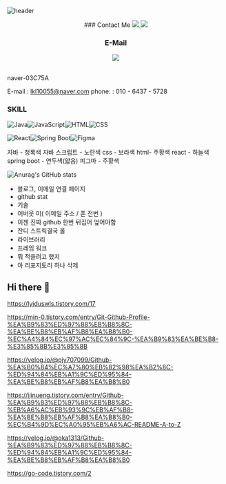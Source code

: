 ![header](https://capsule-render.vercel.app/api?type=waving&color=gradient&height=200&section=header&text=Hello%20I'm%20Yeseong%20&fontSize=50)

<div align= "center">
### Contact Me
</a>
         <a href=lkl10055> <img src="https://img.shields.io/badge/Notion-000000?style=for-the-badge&logo=Notion&logoColor=white&link= lkl10055@naver.com"> </a>
         <a href=lys-17> <img src="https://img.shields.io/badge/github-181717?style=for-the-badge&logo=Notion&logoColor=white&link= lkl10055@naver.com"> </a>

### E-Mail
</a>
         <a href=mailto:lkl10055@naver.com> <img src="https://img.shields.io/badge/naver-03C75A?style=for-the-badge&logo=Gmail&logoColor=white&link=mailto:lkl10055@naver.com"> </a>
          </div><br>







naver-03C75A

E-mail : lkl10055@naver.com
phone: : 010 - 6437 - 5728




### SKILL
<img alt="Java" src ="https://img.shields.io/badge/Java-007396.svg?&style=for-the-badge&logo=Java&logoColor=white"/><img alt="JavaScript" src ="https://img.shields.io/badge/javascript-F7DF1E.svg?&style=for-the-badge&logo=JavaScript&logoColor=black"/><img alt="HTML" src ="https://img.shields.io/badge/css-663399.svg?&style=for-the-badge&logo=html&logoColor=white"/><img alt="CSS" src ="https://img.shields.io/badge/html5-E34F26.svg?&style=for-the-badge&logo=css&logoColor=white"/>

<img alt="React" src ="https://img.shields.io/badge/react-61DAFB.svg?&style=for-the-badge&logo=react&logoColor=white"/><img alt="Spring Boot" src ="https://img.shields.io/badge/springboot-6DB33F.svg?&stle=for-the-badge&logo=springboot&logoColor=white"/><img alt="Figma" src ="https://img.shields.io/badge/figma-F24E1E.svg?&style=for-the-badge&logo=figma&logoColor=white"/>


자바 - 청록색
자바 스크립트 - 노란색
css - 보라색
html- 주황색
react - 하늘색
spring boot - 연두색(얇음)
피그마 - 주황색


![Anurag's GitHub stats](https://github-readme-stats.vercel.app/api?username=lys-17&show_icons=true&theme=radical&title_color=white)









- 블로그, 이메일 연결 페이지
- github stat
- 기술
- 어버웃 미( 이메일 주소 / 폰 전번 )
- 이젠 진짜 github 한번 뒤집어 엎어야함
- 잔디 스트릭결국 올
- 라이브러리
- 프레임 워크
- 뭐 적을려고 했지
- 아 리포지토리 하나 삭제
















## Hi there 👋
<!--
**lys-17/lys-17** is a ✨ _special_ ✨ repository because its `README.md` (this file) appears on your GitHub profile.
Here are some ideas to get you started:
dt
- 🔭 I’m currently working on ...
- 🌱 I’m currently learning ...
- 👯 I’m looking to collaborate on ...
- 🤔 I’m looking for hel with ...
- 💬 Ask me about ...
- 📫 How to reach me: ...
- 😄 Pronouns: ...
- ⚡ Fun fact: ...
-->





https://lyjduswls.tistory.com/17

https://min-0.tistory.com/entry/Git-Github-Profile-%EA%B9%83%ED%97%88%EB%B8%8C-%EA%BE%B8%EB%AF%B8%EA%B8%B0-%EC%A4%84%EC%97%AC%EC%84%9C-%EA%B9%83%EA%BE%B8-%E3%85%8B%E3%85%8B

https://velog.io/@pjy707099/Github-%EA%B0%84%EC%A7%80%EB%82%98%EA%B2%8C-%ED%94%84%EB%A1%9C%ED%95%84-%EA%BE%B8%EB%AF%B8%EA%B8%B0

https://jjinueng.tistory.com/entry/Github-%EA%B9%83%ED%97%88%EB%B8%8C-%EB%A6%AC%EB%93%9C%EB%AF%B8-%EA%BE%B8%EB%AF%B8%EA%B8%B0-%EC%B4%9D%EC%A0%95%EB%A6%AC-README-A-to-Z

https://velog.io/@oka1313/Github-%EA%B9%83%ED%97%88%EB%B8%8C-%ED%94%84%EB%A1%9C%ED%95%84-%EA%BE%B8%EB%AF%B8%EA%B8%B0

https://go-code.tistory.com/2








